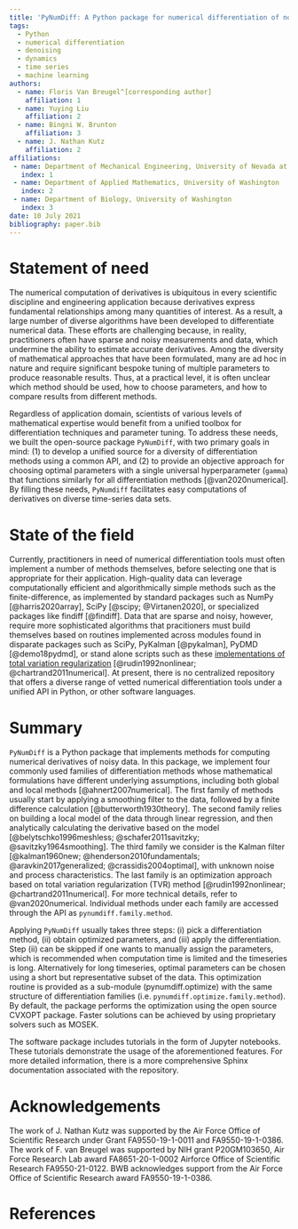 ```yaml
---
title: 'PyNumDiff: A Python package for numerical differentiation of noisy time-series data'
tags:
  - Python
  - numerical differentiation
  - denoising
  - dynamics
  - time series
  - machine learning
authors:
  - name: Floris Van Breugel^[corresponding author]
    affiliation: 1
  - name: Yuying Liu
    affiliation: 2
  - name: Bingni W. Brunton
    affiliation: 3
  - name: J. Nathan Kutz
    affiliation: 2
affiliations:
 - name: Department of Mechanical Engineering, University of Nevada at Reno
   index: 1
 - name: Department of Applied Mathematics, University of Washington
   index: 2
 - name: Department of Biology, University of Washington
   index: 3
date: 10 July 2021
bibliography: paper.bib
---
```


# Statement of need

The numerical computation of derivatives is ubiquitous in every scientific discipline and engineering application because derivatives express fundamental relationships among many quantities of interest. As a result, a large number of diverse algorithms have been developed to differentiate numerical data.  These efforts are challenging because, in reality, practitioners  often have sparse and noisy measurements and data, which undermine the ability to estimate accurate derivatives.  Among the diversity of mathematical approaches that have been formulated, many are ad hoc in nature and require significant bespoke tuning of multiple parameters to produce reasonable results. Thus, at a practical level, it is often unclear which method should be used, how to choose parameters, and how to compare results from different methods. 

Regardless of application domain, scientists of various levels of mathematical expertise would benefit from a unified toolbox for differentiation techniques and parameter tuning. To address these needs, we built the open-source package `PyNumDiff`, with two primary goals in mind: (1) to develop a unified source for a diversity of differentiation methods using a common API, and (2) to provide an objective approach for choosing optimal parameters with a single universal hyperparameter (`gamma`) that functions similarly for all differentiation methods [@van2020numerical]. By filling these needs, `PyNumdiff` facilitates easy computations of derivatives on diverse time-series data sets.

# State of the field

Currently, practitioners in need of numerical differentiation tools must often implement a number of methods themselves, before selecting one that is appropriate for their application. High-quality data can leverage computationally efficient and algorithmically simple methods such as the finite-difference, as implemented by standard packages such as NumPy [@harris2020array], SciPy [@scipy; @Virtanen2020], or specialized packages like findiff [@findiff]. Data that are sparse and noisy, however, require more sophisticated algorithms that pracitioners must build themselves based on routines implemented across modules found in disparate packages such as SciPy, PyKalman [@pykalman], PyDMD [@demo18pydmd], or stand alone scripts such as these [implementations of total variation regularization](https://sites.google.com/site/dnartrahckcir/home/tvdiff-code) [@rudin1992nonlinear; @chartrand2011numerical]. At present, there is no centralized repository that offers a diverse range of vetted numerical differentiation tools under a unified API in Python, or other software languages. 

	
# Summary

`PyNumDiff` is a Python package that implements methods for computing numerical derivatives of noisy data. 
In this package, we implement four commonly used families of differentiation methods whose mathematical formulations have different 
underlying assumptions, including both global and local methods [@ahnert2007numerical]. The first family of methods usually start by 
applying a smoothing filter to the data, followed by a finite difference calculation [@butterworth1930theory]. 
The second family relies on building a local model of the data through linear regression, and then analytically 
calculating the derivative based on the model [@belytschko1996meshless; @schafer2011savitzky; @savitzky1964smoothing]. 
The third family we consider is the Kalman filter [@kalman1960new; @henderson2010fundamentals; @aravkin2017generalized; @crassidis2004optimal], 
with unknown noise and process characteristics.   The last family is an optimization approach based on total variation 
regularization (TVR) method [@rudin1992nonlinear; @chartrand2011numerical]. For more technical details, 
refer to @van2020numerical. Individual methods under each family are accessed through the API as `pynumdiff.family.method`. 

Applying `PyNumDiff` usually 
takes three steps: (i) pick a differentiation method, (ii) obtain optimized parameters, and (iii) apply the differentiation. 
Step (ii) can be skipped if one wants to manually assign the parameters, which is recommended when computation time is limited and the timeseries is long. Alternatively for long timeseries, optimal parameters can be chosen using a short but representative subset of the data. This optimization routine is provided as a sub-module (pynumdiff.optimize) with the same structure of differentiation families (i.e. `pynumdiff.optimize.family.method`). By default, the package performs the optimization using the open source CVXOPT package. Faster solutions can be achieved by using proprietary solvers such as MOSEK. 

The software package includes tutorials in the form of Jupyter notebooks. These tutorials demonstrate the usage of the aforementioned
features. For more detailed information, there is a more comprehensive Sphinx documentation associated with the repository.

# Acknowledgements

The work of J. Nathan Kutz was supported by the Air Force Office of Scientific Research under Grant FA9550-19-1-0011 and FA9550-19-1-0386. The work of F. van Breugel was supported by NIH grant P20GM103650, Air Force Research Lab award FA8651-20-1-0002 Airforce Office of Scientific Research FA9550-21-0122. BWB acknowledges support from the Air Force Office of Scientific Research award FA9550-19-1-0386.

# References

